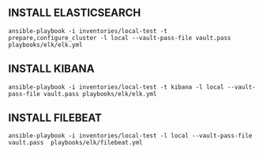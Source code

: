 ## INSTALL ELASTICSEARCH

```
ansible-playbook -i inventories/local-test -t prepare,configure_cluster -l local --vault-pass-file vault.pass  playbooks/elk/elk.yml 
```
## INSTALL KIBANA

```
ansible-playbook -i inventories/local-test -t kibana -l local --vault-pass-file vault.pass playbooks/elk/elk.yml 

```

## INSTALL FILEBEAT

```
ansible-playbook -i inventories/local-test -l local --vault-pass-file vault.pass  playbooks/elk/filebeat.yml 
```
